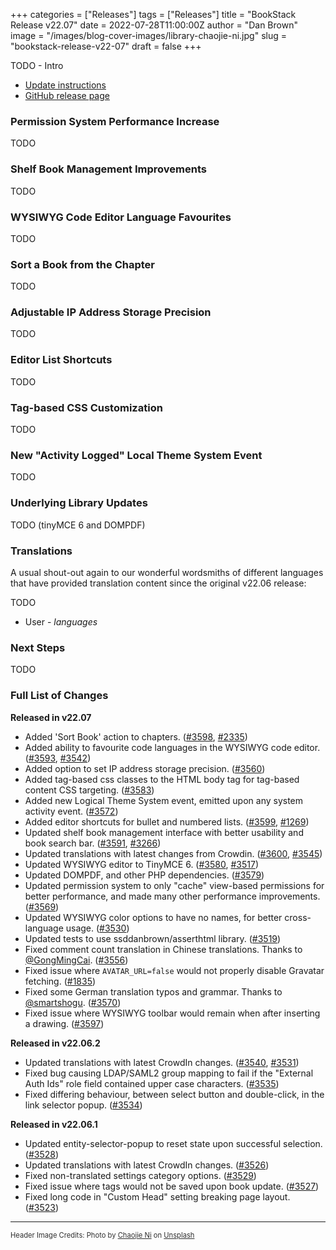 +++
categories = ["Releases"]
tags = ["Releases"]
title = "BookStack Release v22.07"
date = 2022-07-28T11:00:00Z
author = "Dan Brown"
image = "/images/blog-cover-images/library-chaojie-ni.jpg"
slug = "bookstack-release-v22-07"
draft = false
+++

TODO - Intro

* [Update instructions](https://www.bookstackapp.com/docs/admin/updates)
* [GitHub release page](https://github.com/BookStackApp/BookStack/releases/tag/v22.07)

### Permission System Performance Increase

TODO

### Shelf Book Management Improvements

TODO

### WYSIWYG Code Editor Language Favourites

TODO

### Sort a Book from the Chapter

TODO

### Adjustable IP Address Storage Precision

TODO

### Editor List Shortcuts

TODO

### Tag-based CSS Customization

TODO

### New "Activity Logged" Local Theme System Event

TODO

### Underlying Library Updates

TODO (tinyMCE 6 and DOMPDF) 

### Translations

A usual shout-out again  to our wonderful wordsmiths of different languages that have provided translation content since the  original v22.06 release:


TODO
- User - *languages*


### Next Steps

TODO

### Full List of Changes

**Released in v22.07**

* Added 'Sort Book' action to chapters. ([#3598](https://github.com/BookStackApp/BookStack/pull/3598), [#2335](https://github.com/BookStackApp/BookStack/issues/2335))
* Added ability to favourite code languages in the WYSIWYG code editor. ([#3593](https://github.com/BookStackApp/BookStack/pull/3593), [#3542](https://github.com/BookStackApp/BookStack/issues/3542))
* Added option to set IP address storage precision. ([#3560](https://github.com/BookStackApp/BookStack/issues/3560))
* Added tag-based css classes to the HTML body tag for tag-based content CSS targeting. ([#3583](https://github.com/BookStackApp/BookStack/issues/3583))
* Added new Logical Theme System event, emitted upon any system activity event. ([#3572](https://github.com/BookStackApp/BookStack/issues/3572))
* Added editor shortcuts for bullet and numbered lists. ([#3599](https://github.com/BookStackApp/BookStack/pull/3599), [#1269](https://github.com/BookStackApp/BookStack/issues/1269))
* Updated shelf book management interface with better usability and book search bar. ([#3591](https://github.com/BookStackApp/BookStack/pull/3591), [#3266](https://github.com/BookStackApp/BookStack/issues/3266))
* Updated translations with latest changes from Crowdin. ([#3600](https://github.com/BookStackApp/BookStack/pull/3600), [#3545](https://github.com/BookStackApp/BookStack/pull/3545))
* Updated WYSIWYG editor to TinyMCE 6. ([#3580](https://github.com/BookStackApp/BookStack/pull/3580), [#3517](https://github.com/BookStackApp/BookStack/issues/3517))
* Updated DOMPDF, and other PHP dependencies. ([#3579](https://github.com/BookStackApp/BookStack/pull/3579))
* Updated permission system to only "cache" view-based permissions for better performance, and made many other performance improvements. ([#3569](https://github.com/BookStackApp/BookStack/pull/3569))
* Updated WYSIWYG color options to have no names, for better cross-language usage. ([#3530](https://github.com/BookStackApp/BookStack/issues/3530))
* Updated tests to use ssddanbrown/asserthtml library. ([#3519](https://github.com/BookStackApp/BookStack/issues/3519))
* Fixed comment count translation in Chinese translations. Thanks to [@GongMingCai](https://github.com/BookStackApp/BookStack/pull/3556). ([#3556](https://github.com/BookStackApp/BookStack/pull/3556))
* Fixed issue where `AVATAR_URL=false` would not properly disable Gravatar fetching. ([#1835](https://github.com/BookStackApp/BookStack/issues/1835))
* Fixed some German translation typos and grammar. Thanks to [@smartshogu](https://github.com/BookStackApp/BookStack/pull/3570). ([#3570](https://github.com/BookStackApp/BookStack/pull/3570))
* Fixed issue where WYSIWYG toolbar would remain when after inserting a drawing. ([#3597](https://github.com/BookStackApp/BookStack/issues/3597))

**Released in v22.06.2**

* Updated translations with latest CrowdIn changes. ([#3540](https://github.com/BookStackApp/BookStack/pull/3540), [#3531](https://github.com/BookStackApp/BookStack/pull/3531))
* Fixed bug causing LDAP/SAML2 group mapping to fail if the "External Auth Ids" role field contained upper case characters. ([#3535](https://github.com/BookStackApp/BookStack/issues/3535))
* Fixed differing behaviour, between select button and double-click, in the link selector popup. ([#3534](https://github.com/BookStackApp/BookStack/issues/3534))

**Released in v22.06.1**

* Updated entity-selector-popup to reset state upon successful selection. ([#3528](https://github.com/BookStackApp/BookStack/issues/3528))
* Updated translations with latest CrowdIn changes. ([#3526](https://github.com/BookStackApp/BookStack/pull/3526))
* Fixed non-translated settings category options. ([#3529](https://github.com/BookStackApp/BookStack/issues/3529))
* Fixed issue where tags would not be saved upon book update. ([#3527](https://github.com/BookStackApp/BookStack/issues/3527))
* Fixed long code in "Custom Head" setting breaking page layout. ([#3523](https://github.com/BookStackApp/BookStack/issues/3523))

----

<span style="font-size: 0.8em;opacity:0.9;">Header Image Credits: <span>Photo by <a href="https://unsplash.com/@ncj51518?utm_source=unsplash&utm_medium=referral&utm_content=creditCopyText">Chaojie Ni</a> on <a href="https://unsplash.com/s/photos/books?utm_source=unsplash&utm_medium=referral&utm_content=creditCopyText">Unsplash</a>
  </span></span>